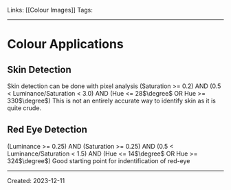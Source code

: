 Links: [[Colour Images]]
Tags:
___
# Colour Applications
## Skin Detection
Skin detection can be done with pixel analysis
(Saturation >= 0.2) AND (0.5 < Luminance/Saturation < 3.0) AND (Hue <= 28$\degree$ OR Hue >= 330$\degree$)
This is not an entirely accurate way to identify skin as it is quite crude.

## Red Eye Detection
(Luminance >= 0.25) AND (Saturation >= 0.25) AND (0.5 < Luminance/Saturation < 1.5) AND (Hue <= 14$\degree$ OR Hue >= 324$\degree$)
Good starting point for indentification of red-eye


___
Created: 2023-12-11

